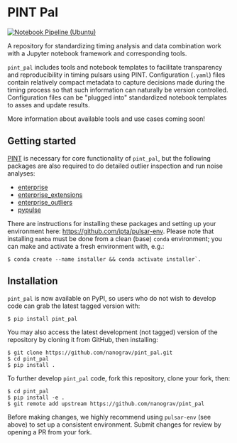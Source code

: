 # PINT Pal

[![Notebook Pipeline (Ubuntu)](https://github.com/nanograv/pint_pal/actions/workflows/test_notebook.yml/badge.svg)](https://github.com/nanograv/pint_pal/actions/workflows/test_notebook.yml)

A repository for standardizing timing analysis and data combination work with a Jupyter notebook framework and corresponding tools. 

`pint_pal` includes tools and notebook templates to facilitate transparency and reproducibility in timing pulsars using PINT. Configuration (`.yaml`) files contain relatively compact metadata to capture decisions made during the timing process so that such information can naturally be version controlled. Configuration files can be "plugged into" standardized notebook templates to asses and update results.

More information about available tools and use cases coming soon!

Getting started
---------------

[PINT](https://github.com/nanograv/PINT) is necessary for core functionality of `pint_pal`, but the following packages are also required to do detailed outlier inspection and run noise analyses:

- [enterprise](https://github.com/nanograv/enterprise)
- [enterprise_extensions](https://github.com/nanograv/enterprise_extensions)
- [enterprise_outliers](https://github.com/nanograv/enterprise_outliers)
- [pypulse](https://github.com/mtlam/PyPulse)

There are instructions for installing these packages and setting up your environment here: https://github.com/ipta/pulsar-env. Please note that installing `mamba` must be done from a clean (base) `conda` environment; you can make and activate a fresh environment with, e.g.: 

```
$ conda create --name installer && conda activate installer`.
```

Installation
------------

`pint_pal` is now available on PyPI, so users who do not wish to develop code can grab the latest tagged version with:

```
$ pip install pint_pal
```

You may also access the latest development (not tagged) version of the repository by cloning it from GitHub, then installing:

```
$ git clone https://github.com/nanograv/pint_pal.git
$ cd pint_pal
$ pip install .
```

To further develop `pint_pal` code, fork this repository, clone your fork, then:

```
$ cd pint_pal
$ pip install -e .
$ git remote add upstream https://github.com/nanograv/pint_pal
```

Before making changes, we highly recommend using `pulsar-env` (see above) to set up a consistent environment. Submit changes for review by opening a PR from your fork.
